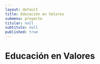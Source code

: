 ```yaml
---
layout: default
title: Educación en Valores
submenu: proyecto
titular: null
subtitulo: null
published: true
---
```


# Educación en Valores